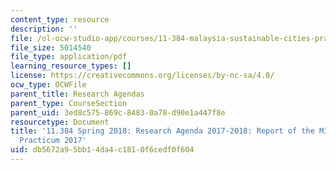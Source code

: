 ```yaml
---
content_type: resource
description: ''
file: /ol-ocw-studio-app/courses/11-384-malaysia-sustainable-cities-practicum-spring-2018/db5672a95bb14da4c1810f6cedf0f604_MIT11_384S18_2017Cohort.pdf
file_size: 5014540
file_type: application/pdf
learning_resource_types: []
license: https://creativecommons.org/licenses/by-nc-sa/4.0/
ocw_type: OCWFile
parent_title: Research Agendas
parent_type: CourseSection
parent_uid: 3ed8c575-869c-8483-0a78-d90e1a447f8e
resourcetype: Document
title: '11.384 Spring 2018: Research Agenda 2017-2018: Report of the MIT-UTM 2017
  Practicum 2017'
uid: db5672a9-5bb1-4da4-c181-0f6cedf0f604
---
```

